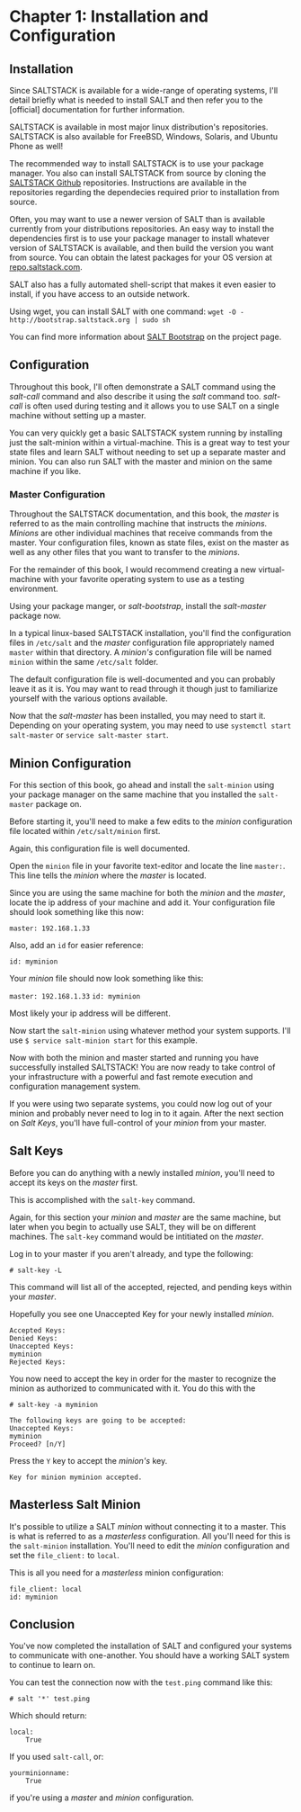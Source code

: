 # Chapter 1: Installation and Configuration

## Installation

Since SALTSTACK is available for a wide-range of operating systems, I'll detail briefly what is needed to install SALT and then refer you to the [official] documentation for further information.

SALTSTACK is available in most major linux distribution's repositories. SALTSTACK is also available for FreeBSD, Windows, Solaris, and Ubuntu Phone as well!

The recommended way to install SALTSTACK is to use your package manager. You also can install SALTSTACK from source by cloning the [SALTSTACK Github](https://github.com/saltstack/salt) repositories. Instructions are available in the repositories regarding the dependecies required prior to installation from source.

Often, you may want to use a newer version of SALT than is available currently from your distributions repositories. An easy way to install the dependencies first is to use your package manager to install whatever version of SALTSTACK is available, and then build the version you want from source. You can obtain the latest packages for your OS version at [repo.saltstack.com](https://repo.saltstack.com/). 

SALT also has a fully automated shell-script that makes it even easier to install, if you have access to an outside network.

Using wget, you can install SALT with one command: `wget -O - http://bootstrap.saltstack.org | sudo sh`

You can find more information about [SALT Bootstrap](http://docs.saltstack.com/en/latest/topics/tutorials/salt_bootstrap.html) on the project page.

## Configuration

Throughout this book, I'll often demonstrate a SALT command using the _salt-call_ command and also describe it using the _salt_ command too. _salt-call_ is often used during testing and it allows you to use SALT on a single machine without setting up a master.

You can very quickly get a basic SALTSTACK system running by installing just the salt-minion within a virtual-machine. This is a great way to test your state files and learn SALT without needing to set up a separate master and minion. You can also run SALT with the master and minion on the same machine if you like.

### Master Configuration

Throughout the SALTSTACK documentation, and this book, the _master_ is referred to as the main controlling machine that instructs the _minions_. _Minions_ are other individual machines that receive commands from the master. Your configuration files, known as state files, exist on the master as well as any other files that you want to transfer to the _minions_.

For the remainder of this book, I would recommend creating a new virtual-machine with your favorite operating system to use as a testing environment.

Using your package manger, or _salt-bootstrap_, install the _salt-master_ package now.

In a typical linux-based SALTSTACK installation, you'll find the configuration files in `/etc/salt` and the _master_ configuration file appropriately named `master` within that directory. A _minion's_ configuration file will be named `minion` within the same `/etc/salt` folder.

The default configuration file is well-documented and you can probably leave it as it is. You may want to read through it though just to familiarize yourself with the various options available.

Now that the _salt-master_ has been installed, you may need to start it. Depending on your operating system, you may need to use `systemctl start salt-master` or `service salt-master start`.

## Minion Configuration

For this section of this book, go ahead and install the `salt-minion` using your package manager on the same machine that you installed the `salt-master` package on.

Before starting it, you'll need to make a few edits to the _minion_ configuration file located within `/etc/salt/minion` first.

Again, this configuration file is well documented.

Open the `minion` file in your favorite text-editor and locate the line `master:`. This line tells the _minion_ where the _master_ is located.

Since you are using the same machine for both the _minion_ and the _master_, locate the ip address of your machine and add it. Your configuration file should look something like this now:

`master: 192.168.1.33`

Also, add an `id` for easier reference:

`id: myminion`

Your _minion_ file should now look something like this:

`master: 192.168.1.33`
`id: myminion`

Most likely your ip address will be different.

Now start the `salt-minion` using whatever method your system supports. I'll use `$ service salt-minion start` for this example.

Now with both the minion and master started and running you have successfully installed SALTSTACK! You are now ready to take control of your infrastructure with a powerful and fast remote execution and configuration management system. 

If you were using two separate systems, you could now log out of your minion and probably never need to log in to it again. After the next section on _Salt Keys_, you'll have full-control of your _minion_ from your master.

## Salt Keys

Before you can do anything with a newly installed _minion_, you'll need to accept its keys on the _master_ first.

This is accomplished with the `salt-key` command.

Again, for this section your _minion_ and _master_ are the same machine, but later when you begin to actually use SALT, they will be on different machines. The `salt-key` command would be intitiated on the _master_.

Log in to your master if you aren't already, and type the following:

`# salt-key -L`

This command will list all of the accepted, rejected, and pending keys within your _master_.

Hopefully you see one Unaccepted Key for your newly installed _minion_.

    Accepted Keys:
    Denied Keys:
    Unaccepted Keys:
    myminion
    Rejected Keys:

You now need to accept the key in order for the master to recognize the minion as authorized to communicated with it. You do this with the 

`# salt-key -a myminion`

    The following keys are going to be accepted:
    Unaccepted Keys:
    myminion
    Proceed? [n/Y]

Press the `Y` key to accept the _minion's_ key.

    Key for minion myminion accepted.

## Masterless Salt Minion

It's possible to utilize a SALT _minion_ without connecting it to a master. This is what is referred to as a _masterless_ configuration.
All you'll need for this is the `salt-minion` installation. You'll need to edit the _minion_ configuration and set the `file_client:` to `local`.

This is all you need for a _masterless_ minion configuration:

    file_client: local
    id: myminion

## Conclusion

You've now completed the installation of SALT and configured your systems to communicate with one-another. You should have a working SALT system to continue to learn on.

You can test the connection now with the `test.ping` command like this:

`# salt '*' test.ping`

Which should return:

	local:
		True

If you used `salt-call`, or:

	yourminionname:
		True

if you're using a _master_ and _minion_ configuration.

